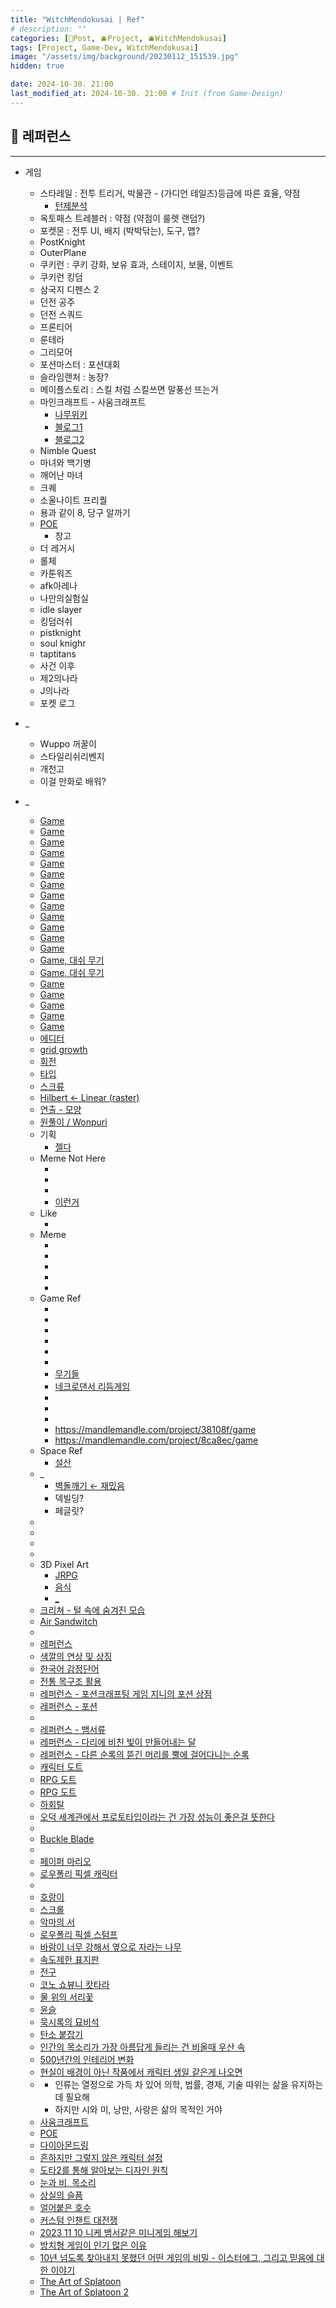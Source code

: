 ```yaml
---
title: "WitchMendokusai | Ref"
# description: ""
categories: [📀Post, 🫐Project, 🫐WitchMendokusai]
tags: [Project, Game-Dev, WitchMendokusai]
image: "/assets/img/background/20230112_151539.jpg"
hidden: true

date: 2024-10-30. 21:00
last_modified_at: 2024-10-30. 21:00 # Init (from Game-Design)
---
```


## 📀 레퍼런스

---

- 게임
  - 스타레일 : 전투 트리거, 박물관 - (가디언 테일즈)등급에 따른 효율, 약점
    - [턴제분석](https://asecurity.dev/entry/%EB%B6%95%EA%B4%B4-%EC%8A%A4%ED%83%80%EB%A0%88%EC%9D%BC-%ED%84%B4%EC%A0%9C-%EC%86%8D%EB%8F%84%EC%99%80-%EC%95%BD%EC%A0%90-%EB%A9%94%EC%B9%B4%EB%8B%88%EC%A6%98-%EC%86%8D%EC%9D%98-%ED%96%89%EB%8F%99-%EA%B2%8C%EC%9D%B4%EC%A7%80)
  - 옥토패스 트레블러 : 약점 (약점이 룰렛 랜덤?)
  - 포켓몬 : 전투 UI, 배지 (박박닦는), 도구, 맵?
  - PostKnight
  - OuterPlane
  - 쿠키런 : 쿠키 강화, 보유 효과, 스테이지, 보물, 이벤트
  - 쿠키런 킹덤
  - 삼국지 디펜스 2
  - 던전 공주
  - 던전 스쿼드
  - 프론티어
  - 룬테라
  - 그리모어
  - 포션마스터 : 포션대회
  - 슬라임랜처 : 농장?
  - 메이플스토리 : 스킬 처럼 스킬쓰면 말풍선 뜨는거
  - 마인크래프트 - 사움크래프트
    - [나무위키](https://namu.wiki/w/Thaumcraft%206)
    - [블로그1](https://kgworld.tistory.com/593)
    - [블로그2](https://digestivo.tistory.com/21)
  - Nimble Quest
  - 마녀와 백기병
  - 깨어난 마녀
  - 크퀘
  - 소울나이트 프리퀄
  - 용과 같이 8, 당구 알까기
  - [POE](https://bbs.ruliweb.com/etcs/board/300780/read/49509489)
    - 창고
  - 더 레거시
  - 롤체
  - 카툰워즈
  - afk아레나
  - 나만의실험실
  - idle slayer
  - 킹덤러쉬
  - pistknight
  - soul knighr
  - taptitans
  - 사건 이후
  - 제2의나라
  - J의나라
  - 포켓 로그

- _
  - Wuppo 꺼꿀이
  - 스타일리쉬리벤지
  - 개천고
  - 이걸 만화로 배워?

- _
  - [Game](https://x.com/G_P_Art/status/1782718284724629843)
  - [Game](https://x.com/Wonpuri/status/1782771195827355704)
  - [Game](https://x.com/Gagonfe/status/1782079066046120243)
  - [Game](https://x.com/MadNukin/status/1781669150529581159)
  - [Game](https://x.com/KatanaDragon_/status/1781281503361564981)
  - [Game](https://x.com/asistersjourney/status/1781009955841036587)
  - [Game](https://x.com/Maytch/status/1773811174842224933)
  - [Game](https://x.com/arare_gc/status/1779905436118036841)
  - [Game](https://x.com/octo_rain_game/status/1771854474182611190)
  - [Game](https://x.com/TeamConcode/status/1771688655934857535)
  - [Game](https://x.com/SomethingClassc/status/1771617405459972537)
  - [Game](https://x.com/morikawa_satoru/status/1771372956473754022)
  - [Game](https://x.com/syake_3560/status/1771552734635831350)
  - [Game, 대쉬 무기](https://x.com/FriendlyFoeDev/status/1771585988688519362)
  - [Game, 대쉬 무기](https://x.com/YakobSoup/status/1771535638619111921)
  - [Game](https://x.com/FeatureKreep/status/1771508859024159046)
  - [Game](https://x.com/RunaRPG/status/1771576389793161328)
  - [Game](https://twitter.com/loopixelart/status/1633846358514991105?s=20)
  - [Game](https://x.com/Flatline_Studio/status/1740047016468926724)
  - [Game](https://x.com/MantisFRK/status/1755621517247795274)
  - [에디터](https://x.com/artofsully/status/1782059478185128354)
  - [grid growth](https://x.com/spacefillerart/status/1782610867340910829)
  - [회전](https://x.com/Rainmaker1973/status/1782332199922008127)
  - [타입](https://x.com/Light_88_/status/1781657335754109380)
  - [스크류](https://x.com/FeverDevJohnny/status/1781469390640230632)
  - [Hilbert ← Linear (raster)](https://x.com/iquilezles/status/1566938395653263360)
  - [연출 - 모양](https://x.com/HoldimProvae/status/1765684627468140627)
  - [원풀이 / Wonpuri](https://x.com/Wonpuri)
  - 기획
    - [젤다](https://twitter.com/WonSoRang/status/1658023932820357120?s=20)
  - Meme Not Here
    - [](https://twitter.com/mischiefanimals/status/1624094025547493381?s=20)
    - [](https://twitter.com/mischiefanimals/status/1634992387947896832?s=20)
    - [](https://twitter.com/mischiefanimals/status/1636740736153444354?s=20)
    - [이런거](https://twitter.com/336111/status/1631973583470882816?s=20)
  - Like
    - [](https://twitter.com/NoContextHumans/status/1656723211587813395?s=20)
  - Meme
    - [](https://twitter.com/mischiefanimals/status/1642199905534980100?s=20)
    - [](https://twitter.com/mischiefanimals/status/1627686200096980994?s=20)
    - [](https://twitter.com/mischiefanimals/status/1637202361260167169?s=20)
    - [](https://twitter.com/memesbreakcore/status/1554691889307291648?s=20)
    - [](https://twitter.com/memesbreakcore/status/1632520920932704256?s=20)
  - Game Ref
    - [](https://twitter.com/RevitaGame/status/1670904476729856001?s=20)
    - [](https://twitter.com/kindanicegames/status/1625041703081058304?s=20)
    - [](https://twitter.com/AlexandreKadri/status/1642439900631793665?s=20)
    - [](https://twitter.com/aniwarsofficial/status/1622718146942537728?s=20)
    - [](https://twitter.com/andre_mc/status/1641822004520026114?s=20)
    - [](https://x.com/RegalPigeon/status/1771541660825960513)
    - [무기들](https://x.com/BroseGross/status/1800190221826605208)
    - [네크로댄서 리듬게임](https://x.com/JazzyFuture/status/1803973018877587800)
    - [](https://x.com/denneko_yugi/status/1757325376513286181)
    - [](https://x.com/soyboygames/status/1763217562077208862)
    - [](https://x.com/zocklabs/status/1766783427808776572)
    - <https://mandlemandle.com/project/38108f/game>
    - <https://mandlemandle.com/project/8ca8ec/game>
  - Space Ref
    - [설산](https://x.com/ToolTravle/status/1621794441643319299?s=20)
  - _
    - [벽돌깨기 ← 재밌음](https://www.youtube.com/shorts/M3nVHQ3feT4)
    - 덱빌딩?
    - 페글릿?
  - [](https://youtu.be/gPyC_1Eknmg)
  - [](https://youtu.be/z_4M36LILEA)
  - [](https://youtu.be/je3phVcW1uQ)
  - [](https://youtu.be/r2tEXjZRLfk)
  - 3D Pixel Art
    - [JRPG](https://x.com/drattzy/status/1842981933007130819)
    - [음식](https://x.com/ahtisted/status/1845133256548630770)
    - [_](https://x.com/dragosha/status/1796069826588246054)
  - [크리쳐 - 털 속에 숨겨진 모습](https://x.com/maniani0122/status/1845389016046198954)
  - [Air Sandwitch](https://x.com/SOUPERiORart/status/1842999910964265371)
  - [](https://x.com/ruccho_vector/status/1685240752052338688)
  - [레퍼런스](https://x.com/ying0yi/status/1819583208520142896)
  - [색깔의 연상 및 상징](https://x.com/Ynseong60/status/1808781020109680926)
  - [한국어 감정단어](https://x.com/serious_in_uh/status/1805504899255615911)
  - [전통 목구조 활용](https://x.com/chokomuseu/status/1713012082155925545)
  - [레퍼런스 - 포션크래프팅 게임 지니의 포션 상점](https://x.com/tumblbug/status/1818229648490381750)
  - [레퍼런스 - 포션](https://x.com/RowanFuture/status/1814454358819647632)
  - [](https://x.com/coffinooo/status/1809491017101623672)
  - [레퍼런스 - 뱀서류](https://x.com/vascomarianoart/status/1814752683418657078)
  - [레퍼런스 - 다리에 비친 빛이 만들어내는 달](https://x.com/aestheticspost_/status/1817800975283007977)
  - [레퍼런스 - 다른 순록의 뜯긴 머리를 뿔에 걸어다니는 순록](https://x.com/AMAZlNGNATURE/status/1815131264610955461)
  - [캐릭터 도트](https://x.com/UltraZijon/status/1814168489101582408)
  - [RPG 도트](https://x.com/Jelimann/status/1812538821977751867)
  - [RPG 도트](https://x.com/WanderingSwordG/status/1810282690580455627)
  - [하회탈](https://x.com/linch_starryday/status/1812111513542623656)
  - [오덕 세계관에서 프로토타입이라는 건 가장 성능이 좋은걸 뜻한다](https://x.com/Hanguny/status/1812024982383611938)
  - [](https://x.com/Ynseong60/status/1806684786205049146)
  - [Buckle Blade](https://x.com/imcertly/status/1810208601547383105)
  - [](https://x.com/Irc14786149/status/1778044874786562061)
  - [페이퍼 마리오](https://x.com/0marUTG/status/1804239776846885310)
  - [로우폴리 픽셀 캐릭터](https://x.com/esukevi/status/1804181401106862252)
  - [](https://x.com/SqueakyArt/status/1795483741697257824)
  - [호랑이](https://x.com/GeGeGek_/status/1795396343412019579)
  - [스크롤](https://x.com/ShipwrightA/status/1794362785066889421)
  - [악마의 서](https://x.com/Indiedev_Hub/status/1794049725420744778)
  - [로우폴리 픽셀 스텀프](https://x.com/PeacedoveWum/status/1792478702997241863)
  - [바람이 너무 강해서 옆으로 자라는 나무](https://x.com/PT_CROW/status/1771708998523240832)
  - [속도제한 표지판](https://x.com/jjalgyejeong/status/1759200993152266493)
  - [전구](https://x.com/pwiny_/status/1754384361858932986)
  - [코노 쇼뷰니 캇타라](https://x.com/chu_ddino/status/1751284545373237383)
  - [물 위의 서리꽃](https://x.com/day_off_daying/status/1746093435835285750)
  - [윤슬](https://x.com/beanpicker/status/1746027886031888545)
  - [묵시록의 묘비석](https://x.com/pirata_ex/status/1701101371376955656)
  - [탄소 붙잡기](https://x.com/crazyclipsonly/status/1736519052183453942)
  - [인간의 목소리가 가장 아름답게 들리는 건 비올때 우산 속](https://x.com/Ynseong60/status/1724308155012907241)
  - [500년간의 인테리어 변화](https://x.com/WkfxjfrP/status/1732291925452226879)
  - [현실이 배경이 아닌 작품에서 캐릭터 생일 같은게 나오면](https://x.com/xel04/status/1822192484245537132)
  - [](https://x.com/ha3n4l/status/1827905829947023561)
    - 인류는 열정으로 가득 차 있어 의학, 법률, 경제, 기술 따위는 삶을 유지하는데 필요해
    - 하지만 시와 미, 낭만, 사랑은 삶의 목적인 거야
  - [사움크래프트](https://blog.naver.com/2hh8899/221117207618)
  - [POE](https://bbs.ruliweb.com/etcs/board/300780/read/49509489)
  - [다이아몬드링](https://youtu.be/dG9fdmiI_-s?si=m2rNeHLgYwYT_Xr4)
  - [흔하지만 그렇지 않은 캐릭터 설정](https://x.com/9zil9zilhi/status/1848289785204597137)
  - [도타2를 통해 알아보는 디자인 원칙](https://youtu.be/6KF1sFIJB3g?si=g2ho-pKIYtFpTj5o)
  - [눈과 비, 목소리](https://x.com/_somuch_blue/status/1845831011478749427)
  - [상실의 슬픔](https://x.com/cuddlylux__/status/1845830123569963034)
  - [얼어붙은 호수](https://youtu.be/8xLLj0HvAS8?si=SYHORwyiaNSE9JhZ)
  - [커스텀 인챈트 대전쟁](https://youtu.be/ZiSUGTGqaKA?si=-oZC0fIJZpT0ZGTj)
  - [2023 11 10 니케 뱀서같은 미니게임 해보기](https://youtu.be/7wmGHb8u-bA?si=J0GqaqXRP7CHSygQ)
  - [방치형 게임이 인기 많은 이유](https://youtu.be/S7uEGLtWh2c?si=zedduto40njO0QBD)
  - [10년 넘도록 찾아내지 못했던 어떤 게임의 비밀 - 이스터에그, 그리고 믿음에 대한 이야기](https://youtu.be/PuEsWmxXWRI?si=YPBJfTJbTUzyZcAU)
  - [The Art of Splatoon](https://archive.org/details/b03cf9e4-d43a-4969-a484-c1e1d9de94fb/page/n5/mode/2up)
  - [The Art of Splatoon 2](https://archive.org/details/the-art-of-splatoon-2/page/n27/mode/2up)
